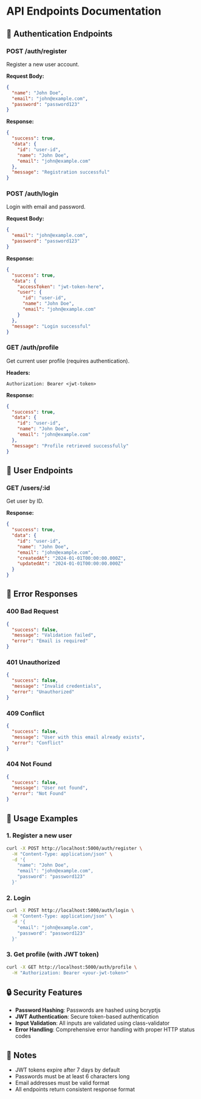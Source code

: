 # API Endpoints Documentation

## 🔐 Authentication Endpoints

### POST /auth/register

Register a new user account.

**Request Body:**

```json
{
  "name": "John Doe",
  "email": "john@example.com",
  "password": "password123"
}
```

**Response:**

```json
{
  "success": true,
  "data": {
    "id": "user-id",
    "name": "John Doe",
    "email": "john@example.com"
  },
  "message": "Registration successful"
}
```

### POST /auth/login

Login with email and password.

**Request Body:**

```json
{
  "email": "john@example.com",
  "password": "password123"
}
```

**Response:**

```json
{
  "success": true,
  "data": {
    "accessToken": "jwt-token-here",
    "user": {
      "id": "user-id",
      "name": "John Doe",
      "email": "john@example.com"
    }
  },
  "message": "Login successful"
}
```

### GET /auth/profile

Get current user profile (requires authentication).

**Headers:**

```
Authorization: Bearer <jwt-token>
```

**Response:**

```json
{
  "success": true,
  "data": {
    "id": "user-id",
    "name": "John Doe",
    "email": "john@example.com"
  },
  "message": "Profile retrieved successfully"
}
```

## 👥 User Endpoints

### GET /users/:id

Get user by ID.

**Response:**

```json
{
  "success": true,
  "data": {
    "id": "user-id",
    "name": "John Doe",
    "email": "john@example.com",
    "createdAt": "2024-01-01T00:00:00.000Z",
    "updatedAt": "2024-01-01T00:00:00.000Z"
  }
}
```

## 🔧 Error Responses

### 400 Bad Request

```json
{
  "success": false,
  "message": "Validation failed",
  "error": "Email is required"
}
```

### 401 Unauthorized

```json
{
  "success": false,
  "message": "Invalid credentials",
  "error": "Unauthorized"
}
```

### 409 Conflict

```json
{
  "success": false,
  "message": "User with this email already exists",
  "error": "Conflict"
}
```

### 404 Not Found

```json
{
  "success": false,
  "message": "User not found",
  "error": "Not Found"
}
```

## 🚀 Usage Examples

### 1. Register a new user

```bash
curl -X POST http://localhost:5000/auth/register \
  -H "Content-Type: application/json" \
  -d '{
    "name": "John Doe",
    "email": "john@example.com",
    "password": "password123"
  }'
```

### 2. Login

```bash
curl -X POST http://localhost:5000/auth/login \
  -H "Content-Type: application/json" \
  -d '{
    "email": "john@example.com",
    "password": "password123"
  }'
```

### 3. Get profile (with JWT token)

```bash
curl -X GET http://localhost:5000/auth/profile \
  -H "Authorization: Bearer <your-jwt-token>"
```

## 🔒 Security Features

- **Password Hashing**: Passwords are hashed using bcryptjs
- **JWT Authentication**: Secure token-based authentication
- **Input Validation**: All inputs are validated using class-validator
- **Error Handling**: Comprehensive error handling with proper HTTP status codes

## 📝 Notes

- JWT tokens expire after 7 days by default
- Passwords must be at least 6 characters long
- Email addresses must be valid format
- All endpoints return consistent response format
